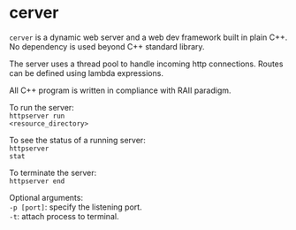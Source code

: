 # cerver

<code>cerver</code> is a dynamic web server and a web dev framework built in plain C++. No dependency is used beyond C++ standard library.

The server uses a thread pool to handle incoming http connections. Routes can be defined using lambda expressions.

All C++ program is written in compliance with RAII paradigm.

To run the server:<br>
<code>httpserver run <resource_directory></code>

To see the status of a running server:<br>
<code>httpserver stat</code>

To terminate the server:<br>
<code>httpserver end</code>

Optional arguments:<br>
<code>-p [port]</code>: specify the listening port.<br>
<code>-t</code>: attach process to terminal.<br>
